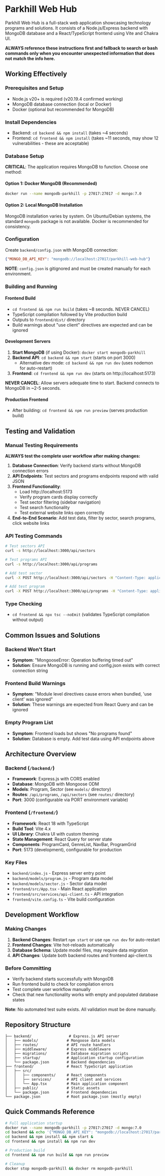 # Parkhill Web Hub

Parkhill Web Hub is a full-stack web application showcasing technology programs and solutions. It consists of a Node.js/Express backend with MongoDB database and a React/TypeScript frontend using Vite and Chakra UI.

**ALWAYS reference these instructions first and fallback to search or bash commands only when you encounter unexpected information that does not match the info here.**

## Working Effectively

### Prerequisites and Setup
- Node.js v20+ is required (v20.19.4 confirmed working)
- MongoDB database connection (local or Docker)
- Docker (optional but recommended for MongoDB)

### Install Dependencies
- Backend: `cd backend && npm install` (takes ~4 seconds)
- Frontend: `cd frontend && npm install` (takes ~11 seconds, may show 12 vulnerabilities - these are acceptable)

### Database Setup
**CRITICAL**: The application requires MongoDB to function. Choose one method:

#### Option 1: Docker MongoDB (Recommended)
```bash
docker run --name mongodb-parkhill -p 27017:27017 -d mongo:7.0
```

#### Option 2: Local MongoDB Installation
MongoDB installation varies by system. On Ubuntu/Debian systems, the standard `mongodb` package is not available. Docker is recommended for consistency.

### Configuration
Create `backend/config.json` with MongoDB connection:
```json
{"MONGO_DB_API_KEY": "mongodb://localhost:27017/parkhill-web-hub"}
```

**NOTE**: `config.json` is gitignored and must be created manually for each environment.

### Building and Running

#### Frontend Build
- `cd frontend && npm run build` (takes ~8 seconds. NEVER CANCEL)
- TypeScript compilation followed by Vite production build
- Outputs to `frontend/dist/` directory
- Build warnings about "use client" directives are expected and can be ignored

#### Development Servers
1. **Start MongoDB** (if using Docker): `docker start mongodb-parkhill`
2. **Backend API**: `cd backend && npm start` (starts on port 3000)
   - Alternative dev mode: `cd backend && npm run dev` (uses nodemon for auto-restart)
3. **Frontend**: `cd frontend && npm run dev` (starts on http://localhost:5173)

**NEVER CANCEL**: Allow servers adequate time to start. Backend connects to MongoDB in ~2-5 seconds.

#### Production Frontend
- After building: `cd frontend && npm run preview` (serves production build)

## Testing and Validation

### Manual Testing Requirements
**ALWAYS test the complete user workflow after making changes:**

1. **Database Connection**: Verify backend starts without MongoDB connection errors
2. **API Endpoints**: Test sectors and programs endpoints respond with valid JSON
3. **Frontend Functionality**: 
   - Load http://localhost:5173
   - Verify program cards display correctly
   - Test sector filtering (sidebar navigation)
   - Test search functionality
   - Test external website links open correctly
4. **End-to-End Scenario**: Add test data, filter by sector, search programs, click website links

### API Testing Commands
```bash
# Test sectors API
curl -s http://localhost:3000/api/sectors

# Test programs API  
curl -s http://localhost:3000/api/programs

# Add test sector
curl -X POST http://localhost:3000/api/sectors -H "Content-Type: application/json" -d '{"name": "Technology"}'

# Add test program
curl -X POST http://localhost:3000/api/programs -H "Content-Type: application/json" -d '{"name": "Test Program", "developer": "Test Dev", "description": "Test description", "sectors": ["SECTOR_ID"], "websiteUrl": "https://example.com"}'
```

### Type Checking
- `cd frontend && npx tsc --noEmit` (validates TypeScript compilation without output)

## Common Issues and Solutions

### Backend Won't Start
- **Symptom**: "MongooseError: Operation buffering timed out"
- **Solution**: Ensure MongoDB is running and config.json exists with correct connection string

### Frontend Build Warnings
- **Symptom**: "Module level directives cause errors when bundled, 'use client' was ignored"
- **Solution**: These warnings are expected from React Query and can be ignored

### Empty Program List
- **Symptom**: Frontend loads but shows "No programs found"
- **Solution**: Database is empty. Add test data using API endpoints above

## Architecture Overview

### Backend (`/backend/`)
- **Framework**: Express.js with CORS enabled
- **Database**: MongoDB with Mongoose ODM
- **Models**: Program, Sector (see `models/` directory)
- **Routes**: `/api/programs`, `/api/sectors` (see `routes/` directory)
- **Port**: 3000 (configurable via PORT environment variable)

### Frontend (`/frontend/`)
- **Framework**: React 18 with TypeScript
- **Build Tool**: Vite 4.x  
- **UI Library**: Chakra UI with custom theming
- **State Management**: React Query for server state
- **Components**: ProgramCard, GenreList, NavBar, ProgramGrid
- **Port**: 5173 (development), configurable for production

### Key Files
- `backend/index.js` - Express server entry point
- `backend/models/program.js` - Program data model
- `backend/models/sector.js` - Sector data model  
- `frontend/src/App.tsx` - Main React application
- `frontend/src/services/api-client.ts` - API integration
- `frontend/vite.config.ts` - Vite build configuration

## Development Workflow

### Making Changes
1. **Backend Changes**: Restart `npm start` or use `npm run dev` for auto-restart
2. **Frontend Changes**: Vite hot-reloads automatically
3. **Database Schema**: Update model files, may require data migration
4. **API Changes**: Update both backend routes and frontend api-client.ts

### Before Committing
- Verify backend starts successfully with MongoDB
- Run frontend build to check for compilation errors  
- Test complete user workflow manually
- Check that new functionality works with empty and populated database states

**Note**: No automated test suite exists. All validation must be done manually.

## Repository Structure

```
├── backend/                 # Express.js API server
│   ├── models/             # Mongoose data models
│   ├── routes/             # API route handlers
│   ├── middleware/         # Express middleware
│   ├── migrations/         # Database migration scripts
│   ├── startup/            # Application startup configuration
│   └── package.json        # Backend dependencies
├── frontend/               # React TypeScript application  
│   ├── src/
│   │   ├── components/     # React components
│   │   ├── services/       # API client and services
│   │   └── App.tsx         # Main application component
│   ├── public/             # Static assets
│   └── package.json        # Frontend dependencies
└── package.json            # Root package.json (mostly empty)
```

## Quick Commands Reference

```bash
# Full application startup
docker run --name mongodb-parkhill -p 27017:27017 -d mongo:7.0
cd backend && echo '{"MONGO_DB_API_KEY": "mongodb://localhost:27017/parkhill-web-hub"}' > config.json
cd backend && npm install && npm start &
cd frontend && npm install && npm run dev

# Production build
cd frontend && npm run build && npm run preview

# Cleanup
docker stop mongodb-parkhill && docker rm mongodb-parkhill
```